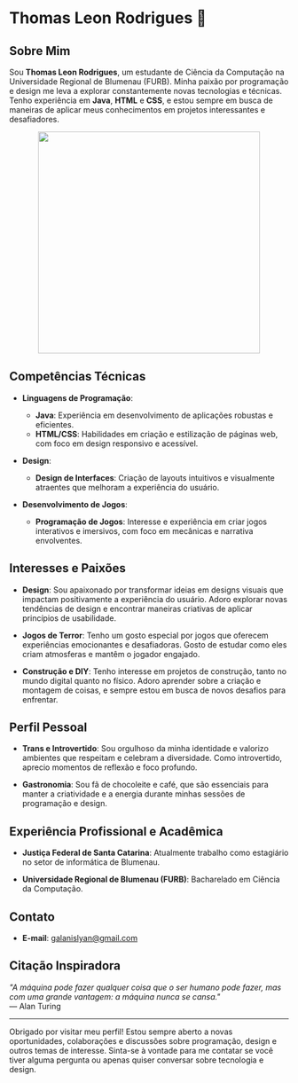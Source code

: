 # Thomas Leon Rodrigues 👋

## Sobre Mim

Sou **Thomas Leon Rodrigues**, um estudante de Ciência da Computação na Universidade Regional de Blumenau (FURB). Minha paixão por programação e design me leva a explorar constantemente novas tecnologias e técnicas. Tenho experiência em **Java**, **HTML** e **CSS**, e estou sempre em busca de maneiras de aplicar meus conhecimentos em projetos interessantes e desafiadores.

<div align="center">
  <a href="https://github.com/anuraghazra/github-readme-stats">
    <img align="center" src="https://github-readme-stats.vercel.app/api?username=lyanrodrigues&count_private=true&show_icons=true&theme=midnight-purple" width="400" height=auto>
  </a>                                                                                                                  
</div>

## Competências Técnicas

- **Linguagens de Programação**: 
  - **Java**: Experiência em desenvolvimento de aplicações robustas e eficientes.
  - **HTML/CSS**: Habilidades em criação e estilização de páginas web, com foco em design responsivo e acessível.

- **Design**:
  - **Design de Interfaces**: Criação de layouts intuitivos e visualmente atraentes que melhoram a experiência do usuário.

- **Desenvolvimento de Jogos**:
  - **Programação de Jogos**: Interesse e experiência em criar jogos interativos e imersivos, com foco em mecânicas e narrativa envolventes.

## Interesses e Paixões

- **Design**: Sou apaixonado por transformar ideias em designs visuais que impactam positivamente a experiência do usuário. Adoro explorar novas tendências de design e encontrar maneiras criativas de aplicar princípios de usabilidade.

- **Jogos de Terror**: Tenho um gosto especial por jogos que oferecem experiências emocionantes e desafiadoras. Gosto de estudar como eles criam atmosferas e mantêm o jogador engajado.

- **Construção e DIY**: Tenho interesse em projetos de construção, tanto no mundo digital quanto no físico. Adoro aprender sobre a criação e montagem de coisas, e sempre estou em busca de novos desafios para enfrentar.

## Perfil Pessoal

- **Trans e Introvertido**: Sou orgulhoso da minha identidade e valorizo ambientes que respeitam e celebram a diversidade. Como introvertido, aprecio momentos de reflexão e foco profundo.

- **Gastronomia**: Sou fã de chocoleite e café, que são essenciais para manter a criatividade e a energia durante minhas sessões de programação e design.

## Experiência Profissional e Acadêmica

- **Justiça Federal de Santa Catarina**: Atualmente trabalho como estagiário no setor de informática de Blumenau.

- **Universidade Regional de Blumenau (FURB)**: Bacharelado em Ciência da Computação. 

## Contato

- **E-mail**: galanislyan@gmail.com

## Citação Inspiradora

_"A máquina pode fazer qualquer coisa que o ser humano pode fazer, mas com uma grande vantagem: a máquina nunca se cansa."_  
— Alan Turing

---

Obrigado por visitar meu perfil! Estou sempre aberto a novas oportunidades, colaborações e discussões sobre programação, design e outros temas de interesse. Sinta-se à vontade para me contatar se você tiver alguma pergunta ou apenas quiser conversar sobre tecnologia e design.
